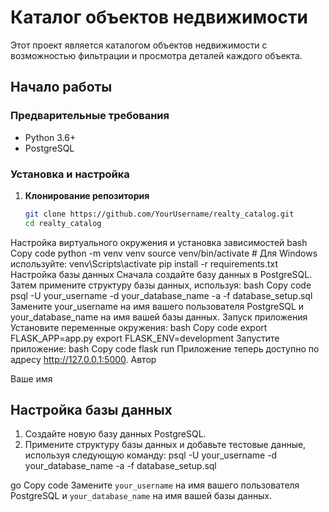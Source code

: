 # Каталог объектов недвижимости

Этот проект является каталогом объектов недвижимости с возможностью фильтрации и просмотра деталей каждого объекта.

## Начало работы

### Предварительные требования

- Python 3.6+
- PostgreSQL

### Установка и настройка

1. **Клонирование репозитория**

   ```bash
   git clone https://github.com/YourUsername/realty_catalog.git
   cd realty_catalog

Настройка виртуального окружения и установка зависимостей
bash
Copy code
python -m venv venv
source venv/bin/activate  # Для Windows используйте: venv\Scripts\activate
pip install -r requirements.txt
Настройка базы данных
Сначала создайте базу данных в PostgreSQL. Затем примените структуру базы данных, используя:
bash
Copy code
psql -U your_username -d your_database_name -a -f database_setup.sql
Замените your_username на имя вашего пользователя PostgreSQL и your_database_name на имя вашей базы данных.
Запуск приложения
Установите переменные окружения:
bash
Copy code
export FLASK_APP=app.py
export FLASK_ENV=development
Запустите приложение:
bash
Copy code
flask run
Приложение теперь доступно по адресу http://127.0.0.1:5000.
Автор

Ваше имя



## Настройка базы данных

1. Создайте новую базу данных PostgreSQL.
2. Примените структуру базы данных и добавьте тестовые данные, используя следующую команду:
psql -U your_username -d your_database_name -a -f database_setup.sql

go
Copy code
Замените `your_username` на имя вашего пользователя PostgreSQL и `your_database_name` на имя вашей базы данных.

